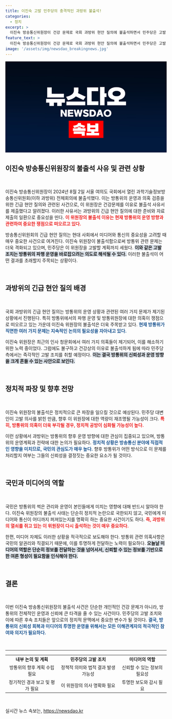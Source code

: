 ```yaml
---
title: 이진숙 고발 민주당의 충격적인 과방위 불출석!
categories:
  - 정치
excerpt: >
  이진숙 방송통신위원장이 건강 문제로 국회 과방위 현안 질의에 불출석하면서 민주당은 고발 조치를 예고했다. 방통위의 파행 운영과 의혹에 대한 심층 검증이 필요하다는 목소리가 높아지고 있다.
feature_text: >
  이진숙 방송통신위원장이 건강 문제로 국회 과방위 현안 질의에 불출석하면서 민주당은 고발 조치를 예고했다. 방통위의 파행 운영과 의혹에 대한 심층 검증이 필요하다는 목소리가 높아지고 있다.
image: '/assets/img/newsdao_breakingnews.jpg'
---
```


<p><img src="/assets/img/newsdao_breakingnews.jpg" alt="koreaapp 속보" /></p>

<h2 data-ke-size="size26">이진숙 방송통신위원장의 불출석 사유 및 관련 상황</h2>

<p data-ke-size="size16">&nbsp;</p>

<p>이진숙 방송통신위원장이 2024년 8월 2일 서울 여의도 국회에서 열린 과학기술정보방송통신위원회(이하 과방위) 전체회의에 불출석했다. 이는 방통위의 운영과 의혹 검증을 위한 긴급 현안 질의와 관련된 사건으로, 이 위원장은 건강문제를 이유로 불출석 사유서를 제출했다고 알려졌다. 이러한 사유서는 과방위의 긴급 현안 질의에 대한 준비와 자료 제출의 일환으로 중요성을 띤다. <b><span style="color: #ee2323;">이 위원장의 불출석 이유는 현재 방통위의 운영 방향과 관련하여 중요한 쟁점으로 떠오르고 있다.</span></b></p>

<p>방송통신위원회의 긴급 현안 질의는 현대 사회에서 미디어와 통신의 중요성을 고려할 때 매우 중요한 사건으로 여겨진다. 이진숙 위원장이 불출석함으로써 방통위 관련 문제는 더욱 격화되고 있으며, 민주당은 이 위원장을 고발할 계획까지 세웠다. <b><span style="background-color: #21538527;">이와 같은 고발 조치는 방통위의 파행 운영을 바로잡으려는 의도로 해석될 수 있다.</span></b> 이러한 불출석이 어떤 결과를 초래할지 주목되는 상황이다.</p>

<p data-ke-size="size16">&nbsp;</p>

<h2 data-ke-size="size26">과방위의 긴급 현안 질의 배경</h2>

<p data-ke-size="size16">&nbsp;</p>

<p>국회 과방위의 긴급 현안 질의는 방통위의 운영 상황과 관련된 여러 가지 문제가 제기된 상황에서 진행된다. 특히 방통위에서의 파행 운영 및 방통위원장에 대한 의혹이 쟁점으로 떠오르고 있는 가운데 이진숙 위원장의 불출석은 더욱 주목받고 있다. <b><span style="color: #1a5490;">현재 방통위가 직면한 여러 가지 문제는 지속적인 논의의 필요성을 자아내고 있다.</span></b></p>

<p>이진숙 위원장은 최근의 인사 청문회에서 여러 가지 의혹들이 제기되어, 이를 해소하기 위한 노력 중이었다. 그럼에도 불구하고 건강상의 이유로 불출석하게 됨에 따라 민주당 측에서는 즉각적인 고발 조치를 취할 예정이다. <b><span style="background-color: #21538527;">이는 결국 방통위의 신뢰성과 운영 방향을 크게 흔들 수 있는 사안으로 보인다.</span></b></p>

<p data-ke-size="size16">&nbsp;</p>

<h2 data-ke-size="size26">정치적 파장 및 향후 전망</h2>

<p data-ke-size="size16">&nbsp;</p>

<p>이진숙 위원장의 불출석은 정치적으로 큰 파장을 일으킬 것으로 예상된다. 민주당 대변인이 고발 의사를 밝힌 만큼, 향후 이 위원장에 대한 역량이 재조명될 가능성이 크다. <b><span style="color: #ee2323;">특히, 방통위의 의혹이 더욱 부각될 경우, 정치적 공방이 심화될 가능성이 높다.</span></b></p>

<p>이런 상황에서 과방위는 방통위의 향후 운영 방향에 대한 관심이 집중되고 있으며, 방통위의 운영계획과 전략에 대한 논의가 필요하다. <b><span style="color: #1a5490;">정치적 상황은 방송통신 분야에 직접적인 영향을 미치므로, 국민의 관심도가 매우 높다.</span></b> 향후 방통위가 어떤 방식으로 이 문제를 처리할지 여부는 그들의 신뢰성을 결정짓는 중요한 요소가 될 것이다.</p>

<p data-ke-size="size16">&nbsp;</p>

<h2 data-ke-size="size26">국민과 미디어의 역할</h2>

<p data-ke-size="size16">&nbsp;</p>

<p>국민은 방통위의 썩은 관리와 운영이 본인들에게 미치는 영향에 대해 반드시 알아야 한다. 이진숙 위원장의 불출석 사태는 단순히 정치적 논란으로 국한되지 않고, 국민에게 미디어와 통신이 어디까지 퍼져있는지를 명확히 하는 중요한 사건이기도 하다. <b><span style="color: #ee2323;">즉, 과방위의 열쇠를 쥐고 있는 이 위원장이 다시 출석하는 것이 매우 중요하다.</span></b></p>

<p>한편, 미디어 자체도 이러한 상황을 적극적으로 보도해야 한다. 방통위 관련 의혹사항은 국민의 알권리와 직결되기 때문에, 이를 투명하게 전달하는 노력이 필요하다. <b><span style="background-color: #21538527;">오늘날 미디어의 역할은 단순히 정보를 전달하는 것을 넘어서서, 신뢰할 수 있는 정보를 기반으로 한 여론 형성이 필요함을 인식해야 한다.</span></b></p>

<p data-ke-size="size16">&nbsp;</p>

<h2 data-ke-size="size26">결론</h2>

<p data-ke-size="size16">&nbsp;</p>

<p>이번 이진숙 방송통신위원장의 불출석 사건은 단순한 개인적인 건강 문제가 아니라, 방통위의 전체적인 운영과 신뢰에 큰 타격을 줄 수 있는 사건이다. 민주당의 고발 조치와 이에 따른 후속 조치들은 앞으로의 정치적 문맥에서 중요한 변수가 될 것이다. <b><span style="color: #1a5490;">결국, 방통위의 신뢰성 회복과 미디어의 투명한 운영을 위해서는 모든 이해관계자의 적극적인 참여와 의지가 필요하다.</span></b></p>

<p data-ke-size="size16">&nbsp;</p>

<hr>

<table style="border-collapse: collapse; width: 100%;">
  <tr>
    <td style="text-align: center; height: 17px;"><b>내부 논의 및 계획</b></td>
    <td style="text-align: center; height: 17px;"><b>민주당의 고발 조치</b></td>
    <td style="text-align: center; height: 17px;"><b>미디어의 역할</b></td>
  </tr>
  <tr>
    <td style="text-align: center; height: 17px;">방통위의 향후 계획 수립 필요</td>
    <td style="text-align: center; height: 17px;">정책적 의미와 법적 결과 발생 가능성</td>
    <td style="text-align: center; height: 17px;">신뢰할 수 있는 정보의 필요성</td>
  </tr>
  <tr>
    <td style="text-align: center; height: 17px;">정기적인 경과 보고 및 평가 필요</td>
    <td style="text-align: center; height: 17px;">이 위원장의 의사 명확화 필요</td>
    <td style="text-align: center; height: 17px;">투명한 보도와 감시 필요</td>
  </tr>
</table>

<p data-ke-size="size16">&nbsp;</p>
실시간 뉴스 속보는, <a href="https://newsdao.kr" rel="dofollow">https://newsdao.kr</a>


